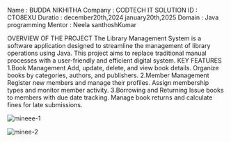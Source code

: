 Name    : BUDDA NIKHITHA
Company : CODTECH IT SOLUTION
ID      : CTO8EXU
Duratio : december20th,2024 january20th,2025
Domain  : Java programming
Mentor : Neela santhoshKumar

 OVERVIEW OF THE PROJECT
The Library Management System is a software application designed to streamline the management of library operations using Java.
 This project aims to replace traditional manual processes with a user-friendly and efficient digital system.
KEY FEATURES
1.Book Management
Add, update, delete, and view book details.
Organize books by categories, authors, and publishers.
2.Member Management
Register new members and manage their profiles.
Assign membership types and monitor member activity.
3.Borrowing and Returning
Issue books to members with due date tracking.
Manage book returns and calculate fines for late submissions.


![mineee-1](https://github.com/user-attachments/assets/8579ba3f-9165-4578-9100-7982ba80528a)

![minee-2](https://github.com/user-attachments/assets/2c0f5504-3d95-4099-99e1-c3cb740fa03b)









 


       
      















